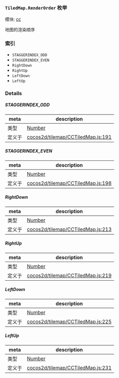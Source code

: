 ### `TiledMap.RenderOrder` 枚举



模块: [cc](../modules/cc.md)


地图的渲染顺序


### 索引
  - `STAGGERINDEX_ODD`
  - `STAGGERINDEX_EVEN`
  - `RightDown`
  - `RightUp`
  - `LeftDown`
  - `LeftUp`

### Details


##### STAGGERINDEX_ODD

> 

| meta | description |
|------|-------------|
| 类型 | <a href="https://developer.mozilla.org/en/JavaScript/Reference/Global_Objects/Number" class="crosslink external" target="_blank">Number</a> |
| 定义于 | [cocos2d/tilemap/CCTiledMap.js:191](https://github.com/cocos-creator/engine/blob/f7d50d63228ec3047fe054a2d1e1535e90da2bd1/cocos2d/tilemap/CCTiledMap.js#L191) |



##### STAGGERINDEX_EVEN

> 

| meta | description |
|------|-------------|
| 类型 | <a href="https://developer.mozilla.org/en/JavaScript/Reference/Global_Objects/Number" class="crosslink external" target="_blank">Number</a> |
| 定义于 | [cocos2d/tilemap/CCTiledMap.js:198](https://github.com/cocos-creator/engine/blob/f7d50d63228ec3047fe054a2d1e1535e90da2bd1/cocos2d/tilemap/CCTiledMap.js#L198) |



##### RightDown

> 

| meta | description |
|------|-------------|
| 类型 | <a href="https://developer.mozilla.org/en/JavaScript/Reference/Global_Objects/Number" class="crosslink external" target="_blank">Number</a> |
| 定义于 | [cocos2d/tilemap/CCTiledMap.js:213](https://github.com/cocos-creator/engine/blob/f7d50d63228ec3047fe054a2d1e1535e90da2bd1/cocos2d/tilemap/CCTiledMap.js#L213) |



##### RightUp

> 

| meta | description |
|------|-------------|
| 类型 | <a href="https://developer.mozilla.org/en/JavaScript/Reference/Global_Objects/Number" class="crosslink external" target="_blank">Number</a> |
| 定义于 | [cocos2d/tilemap/CCTiledMap.js:219](https://github.com/cocos-creator/engine/blob/f7d50d63228ec3047fe054a2d1e1535e90da2bd1/cocos2d/tilemap/CCTiledMap.js#L219) |



##### LeftDown

> 

| meta | description |
|------|-------------|
| 类型 | <a href="https://developer.mozilla.org/en/JavaScript/Reference/Global_Objects/Number" class="crosslink external" target="_blank">Number</a> |
| 定义于 | [cocos2d/tilemap/CCTiledMap.js:225](https://github.com/cocos-creator/engine/blob/f7d50d63228ec3047fe054a2d1e1535e90da2bd1/cocos2d/tilemap/CCTiledMap.js#L225) |



##### LeftUp

> 

| meta | description |
|------|-------------|
| 类型 | <a href="https://developer.mozilla.org/en/JavaScript/Reference/Global_Objects/Number" class="crosslink external" target="_blank">Number</a> |
| 定义于 | [cocos2d/tilemap/CCTiledMap.js:231](https://github.com/cocos-creator/engine/blob/f7d50d63228ec3047fe054a2d1e1535e90da2bd1/cocos2d/tilemap/CCTiledMap.js#L231) |


